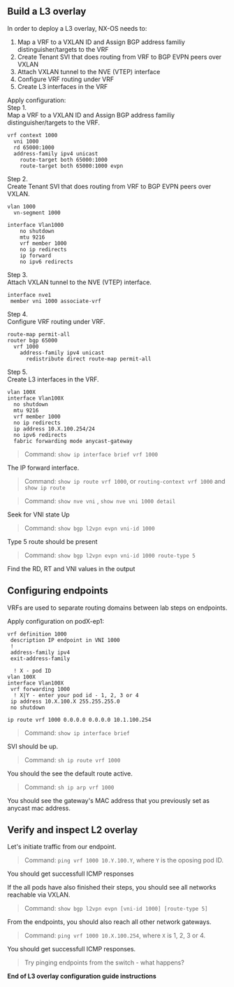 
## Build a L3 overlay

In order to deploy a L3 overlay, NX-OS needs to:
1. Map a VRF to a VXLAN ID and Assign BGP address familiy distinguisher/targets to the VRF
2. Create Tenant SVI that does routing from VRF to BGP EVPN peers over VXLAN
3. Attach VXLAN tunnel to the NVE (VTEP) interface
4. Configure VRF routing under VRF
5. Create L3 interfaces in the VRF

Apply configuration:  
Step 1.  
Map a VRF to a VXLAN ID and Assign BGP address familiy distinguisher/targets to the VRF.
```
vrf context 1000
  vni 1000
  rd 65000:1000
  address-family ipv4 unicast
    route-target both 65000:1000
    route-target both 65000:1000 evpn 
```
Step 2.  
Create Tenant SVI that does routing from VRF to BGP EVPN peers over VXLAN.
```
vlan 1000
  vn-segment 1000

interface Vlan1000
    no shutdown
    mtu 9216
    vrf member 1000
    no ip redirects
    ip forward
    no ipv6 redirects
```
Step 3.  
Attach VXLAN tunnel to the NVE (VTEP) interface.
```
interface nve1
 member vni 1000 associate-vrf
```
Step 4.  
Configure VRF routing under VRF.
```
route-map permit-all
router bgp 65000
  vrf 1000
    address-family ipv4 unicast
      redistribute direct route-map permit-all
```
Step 5.  
Create L3 interfaces in the VRF.
```
vlan 100X
interface Vlan100X
  no shutdown
  mtu 9216
  vrf member 1000
  no ip redirects
  ip address 10.X.100.254/24
  no ipv6 redirects
  fabric forwarding mode anycast-gateway
```

> Command: `show ip interface brief vrf 1000`  
  
The IP forward interface.  
  
> Command: `show ip route vrf 1000`, or `routing-context vrf 1000` and `show ip route`  

> Command: `show nve vni` , `show nve vni 1000 detail`  
  
Seek for VNI state Up  

> Command: `show bgp l2vpn evpn vni-id 1000`  
  
Type 5 route should be present  

> Command: `show bgp l2vpn evpn vni-id 1000 route-type 5`  
  
Find the RD, RT and VNI values in the output  

## Configuring endpoints

VRFs are used to separate routing domains between lab steps on endpoints.  
  
Apply configuration on podX-ep1:
```
vrf definition 1000
 description IP endpoint in VNI 1000
 !
 address-family ipv4
 exit-address-family

  ! X - pod ID
vlan 100X 
interface Vlan100X
 vrf forwarding 1000
  ! X|Y - enter your pod id - 1, 2, 3 or 4
 ip address 10.X.100.X 255.255.255.0
 no shutdown

ip route vrf 1000 0.0.0.0 0.0.0.0 10.1.100.254
```

> Command: `show ip interface brief`  

SVI should be up.
> Command: `sh ip route vrf 1000`  

You should the see the default route active.
> Command: `sh ip arp vrf 1000`  

You should see the gateway's MAC address that you previously set as anycast mac address.

## Verify and inspect L2 overlay

Let's initiate traffic from our endpoint.
> Command: `ping vrf 1000 10.Y.100.Y`, where `Y` is the oposing pod ID.  

You should get successfull ICMP responses  

If the all pods have also finished their steps, you should see all networks reachable via VXLAN.
> Command: `show bgp l2vpn evpn [vni-id 1000] [route-type 5]`  

From the endpoints, you should also reach all other network gateways.
> Command: `ping vrf 1000 10.X.100.254`, where `X` is 1, 2, 3 or 4.  

You should get successfull ICMP responses.

> Try pinging endpoints from the switch - what happens?  

**End of L3 overlay configuration guide instructions**